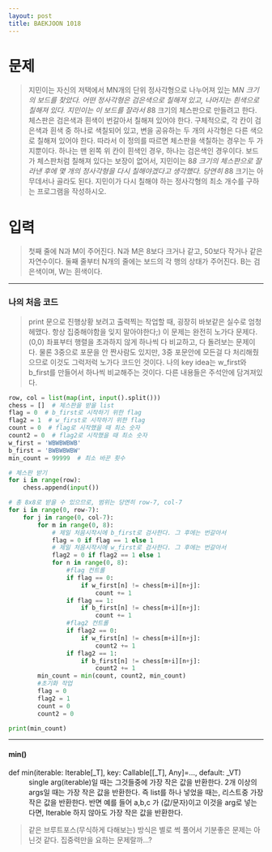 ```yaml
---
layout: post
title: BAEKJOON 1018
---
```


# 문제
> 지민이는 자신의 저택에서 MN개의 단위 정사각형으로 나누어져 있는 M*N 크기의 보드를 찾았다. 어떤 정사각형은 검은색으로 칠해져 있고, 나머지는 흰색으로 칠해져 있다. 지민이는 이 보드를 잘라서 8*8 크기의 체스판으로 만들려고 한다.
체스판은 검은색과 흰색이 번갈아서 칠해져 있어야 한다. 구체적으로, 각 칸이 검은색과 흰색 중 하나로 색칠되어 있고, 변을 공유하는 두 개의 사각형은 다른 색으로 칠해져 있어야 한다. 따라서 이 정의를 따르면 체스판을 색칠하는 경우는 두 가지뿐이다. 하나는 맨 왼쪽 위 칸이 흰색인 경우, 하나는 검은색인 경우이다.
보드가 체스판처럼 칠해져 있다는 보장이 없어서, 지민이는 8*8 크기의 체스판으로 잘라낸 후에 몇 개의 정사각형을 다시 칠해야겠다고 생각했다. 당연히 8*8 크기는 아무데서나 골라도 된다. 지민이가 다시 칠해야 하는 정사각형의 최소 개수를 구하는 프로그램을 작성하시오.

# 입력
> 첫째 줄에 N과 M이 주어진다. N과 M은 8보다 크거나 같고, 50보다 작거나 같은 자연수이다. 둘째 줄부터 N개의 줄에는 보드의 각 행의 상태가 주어진다. B는 검은색이며, W는 흰색이다.

-----
### 나의 처음 코드

>  print 문으로 진행상황 보려고 출력찍는 작업할 때, 굉장히 바보같은 실수로 엄청 헤맸다. 항상 집중해야함을 잊지 말아야한다;)
이 문제는 완전히 노가다 문제다. (0,0) 좌표부터 행렬을 초과하지 않게 하나씩 다 비교하고, 다 돌려보는 문제이다. 물론 3중으로 포문을 안 짠사람도 있지만, 3중 포문안에 모든걸 다 처리해줬으므로 이것도 그럭저럭 노가다 코드인 것이다.
나의 key idea는 w_first와 b_first를 만들어서 하나씩 비교해주는 것이다. 다른 내용들은 주석안에 담겨져있다.

~~~python
row, col = list(map(int, input().split()))
chess = []  # 체스판을 받을 list
flag = 0  # b_first로 시작하기 위한 flag
flag2 = 1  # w_first로 시작하기 위한 flag
count = 0  # flag로 시작했을 때 최소 숫자
count2 = 0  # flag2로 시작했을 때 최소 숫자
w_first = 'WBWBWBWB'
b_first = 'BWBWBWBW'
min_count = 99999  # 최소 바꾼 횟수

# 체스판 받기
for i in range(row):
    chess.append(input())

# 총 8x8로 받을 수 있으므로, 범위는 당연히 row-7, col-7
for i in range(0, row-7):
    for j in range(0, col-7):
        for m in range(0, 8):
            # 제일 처음시작시에 b_first로 검사한다. 그 후에는 번갈아서
            flag = 0 if flag == 1 else 1
            # 제일 처음시작시에 w_first로 검사한다. 그 후에는 번갈아서
            flag2 = 0 if flag2 == 1 else 1
            for n in range(0, 8):
                #flag 컨트롤
                if flag == 0:
                    if w_first[n] != chess[m+i][n+j]:
                        count += 1
                if flag == 1:
                    if b_first[n] != chess[m+i][n+j]:
                        count += 1
                #flag2 컨트롤
                if flag2 == 0:
                    if w_first[n] != chess[m+i][n+j]:
                        count2 += 1
                if flag2 == 1:
                    if b_first[n] != chess[m+i][n+j]:
                        count2 += 1
        min_count = min(count, count2, min_count)
        #초기화 작업
        flag = 0
        flag2 = 1
        count = 0
        count2 = 0

print(min_count)
~~~
-----
#### min()
<dl>
        <dt>def min(iterable: Iterable[_T], key: Callable[[_T], Any]=..., default: _VT)</dt>
        <dd> single arg(iterable)일 때는 그것들중에 가장 작은 값을 반환한다. 2개 이상의 args일 때는 가장 작은
        값을 반환한다. 즉 list를 하나 넣었을 때는, 리스트중 가장 작은 값을 반환한다. 반면 예를 들어 a,b,c 가 (값/문자)이고
        이것을 arg로 넣는다면, Iterable 하지 않아도 가장 작은 값을 반환한다. 
        </dd>
</dl>

> 같은 브루트포스(무식하게 다해보는) 방식은 별로 썩 풀어서 기분좋은 문제는 아닌것 같다. 집중력만을 요하는 문제랄까...?
